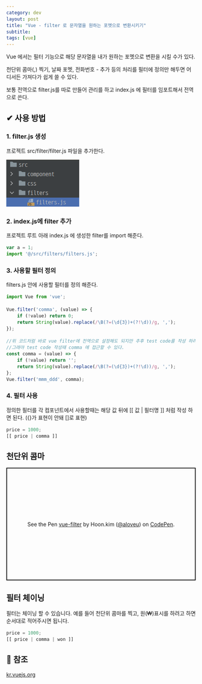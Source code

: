 ```yaml
---
category: dev
layout: post
title: "Vue - filter 로 문자열을 원하는 포멧으로 변환시키기"
subtitle:
tags: [vue]
---
```

Vue 에서는 필터 기능으로 해당 문자열을 내가 원하는 포멧으로 변환을 시킬 수가 있다.
<!--more-->

천단위 콤마(,) 찍기, 날짜 포멧, 전화번호 - 추가 등의 처리를 필터에 정의만 해두면 어디서든 가져다가 쉽게 쓸 수 있다.

보통 전역으로 filter.js를 따로 만들어 관리를 하고 index.js 에 필터를 임포트해서 전역으로 쓴다.

## ✔ 사용 방법
### 1. filter.js 생성
프로젝트 src/filter/filter.js 파일을 추가한다.

![필터파일 추가](/assets/img/post/filter.png)

### 2. index.js에 filter 추가
프로젝트 루트 아래 index.js 에 생성한 filter를 import 해준다.

```js
var a = 1;
import '@/src/filters/filters.js';
```


### 3. 사용할 필터 정의
filters.js 안에 사용할 필터를 정의 해준다.
```js
import Vue from 'vue';

Vue.filter('comma', (value) => {
    if (!value) return 0;
    return String(value).replace(/\B(?=(\d{3})+(?!\d))/g, ',');
});

//위 코드처럼 바로 vue filter에 전역으로 설정해도 되지만 추후 test code를 작성 하려면 아래와 같이 작성한다.
//그래야 test code 작성때 comma 에 접근할 수 있다.
const comma = (value) => {
    if (!value) return '';
    return String(value).replace(/\B(?=(\d{3})+(?!\d))/g, ',');
};
Vue.filter('mmm_ddd', comma);
```

### 4. 필터 사용
정의한 필터를 각 컴포넌트에서 사용할때는 해당 값 뒤에 [[ 값 | 필터명 ]] 처럼 작성 하면 된다. ({}가 표현이 안돼 []로 표현)

```js
price = 1000;
[[ price | comma ]]
```

## 천단위 콤마
<p class="codepen" data-height="300" data-theme-id="dark" data-default-tab="js,result" data-slug-hash="PoKYbPo" data-user="aloveu" style="height: 300px; box-sizing: border-box; display: flex; align-items: center; justify-content: center; border: 2px solid; margin: 1em 0; padding: 1em;">
  <span>See the Pen <a href="https://codepen.io/aloveu/pen/PoKYbPo">
  vue-filter</a> by Hoon.kim (<a href="https://codepen.io/aloveu">@aloveu</a>)
  on <a href="https://codepen.io">CodePen</a>.</span>
</p>
<script async src="https://cpwebassets.codepen.io/assets/embed/ei.js"></script>

## 필터 체이닝
필터는 체이닝 할 수 있습니다. 예를 들어 천단위 콤마를 찍고, 원(₩)표시를 하려고 하면 순서대로 적어주시면 됩니다.

```js
price = 1000;
[[ price | comma | won ]]
```

## 📌 참조
<a href="https://kr.vuejs.org/v2/guide/filters.html" target="_blank" class="link">kr.vuejs.org</a>
